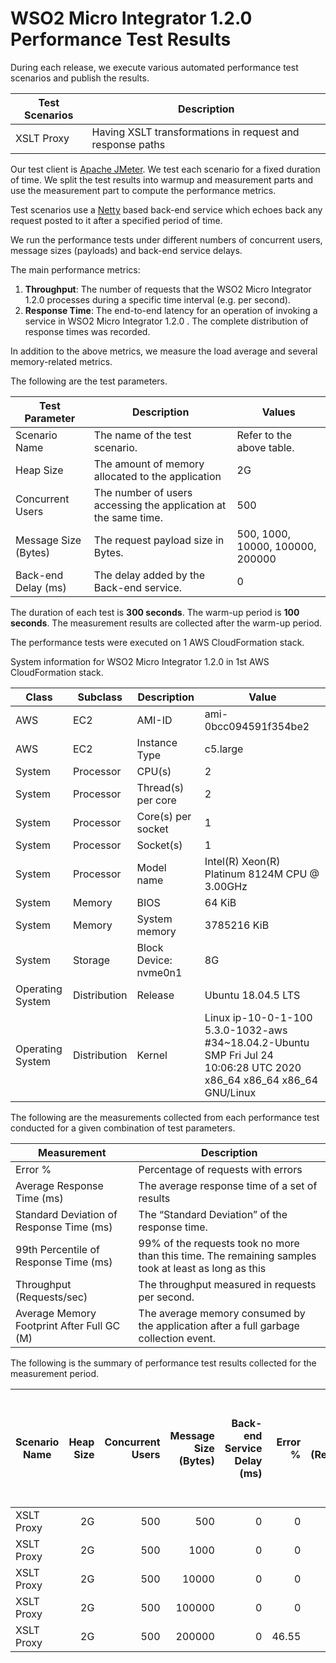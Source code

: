 # WSO2 Micro Integrator 1.2.0 Performance Test Results

During each release, we execute various automated performance test scenarios and publish the results.

| Test Scenarios | Description |
| --- | --- |
| XSLT Proxy | Having XSLT transformations in request and response paths |

Our test client is [Apache JMeter](https://jmeter.apache.org/index.html). We test each scenario for a fixed duration of
time. We split the test results into warmup and measurement parts and use the measurement part to compute the
performance metrics.

Test scenarios use a [Netty](https://netty.io/) based back-end service which echoes back any request
posted to it after a specified period of time.

We run the performance tests under different numbers of concurrent users, message sizes (payloads) and back-end service
delays.

The main performance metrics:

1. **Throughput**: The number of requests that the WSO2 Micro Integrator 1.2.0 processes during a specific time interval (e.g. per second).
2. **Response Time**: The end-to-end latency for an operation of invoking a service in WSO2 Micro Integrator 1.2.0 . The complete distribution of response times was recorded.

In addition to the above metrics, we measure the load average and several memory-related metrics.

The following are the test parameters.

| Test Parameter | Description | Values |
| --- | --- | --- |
| Scenario Name | The name of the test scenario. | Refer to the above table. |
| Heap Size | The amount of memory allocated to the application | 2G |
| Concurrent Users | The number of users accessing the application at the same time. | 500 |
| Message Size (Bytes) | The request payload size in Bytes. | 500, 1000, 10000, 100000, 200000 |
| Back-end Delay (ms) | The delay added by the Back-end service. | 0 |

The duration of each test is **300 seconds**. The warm-up period is **100 seconds**.
The measurement results are collected after the warm-up period.

The performance tests were executed on 1 AWS CloudFormation stack.


System information for WSO2 Micro Integrator 1.2.0 in 1st AWS CloudFormation stack.

| Class | Subclass | Description | Value |
| --- | --- | --- | --- |
| AWS | EC2 | AMI-ID | ami-0bcc094591f354be2 |
| AWS | EC2 | Instance Type | c5.large |
| System | Processor | CPU(s) | 2 |
| System | Processor | Thread(s) per core | 2 |
| System | Processor | Core(s) per socket | 1 |
| System | Processor | Socket(s) | 1 |
| System | Processor | Model name | Intel(R) Xeon(R) Platinum 8124M CPU @ 3.00GHz |
| System | Memory | BIOS | 64 KiB |
| System | Memory | System memory | 3785216 KiB |
| System | Storage | Block Device: nvme0n1 | 8G |
| Operating System | Distribution | Release | Ubuntu 18.04.5 LTS |
| Operating System | Distribution | Kernel | Linux ip-10-0-1-100 5.3.0-1032-aws #34~18.04.2-Ubuntu SMP Fri Jul 24 10:06:28 UTC 2020 x86_64 x86_64 x86_64 GNU/Linux |


The following are the measurements collected from each performance test conducted for a given combination of
test parameters.

| Measurement | Description |
| --- | --- |
| Error % | Percentage of requests with errors |
| Average Response Time (ms) | The average response time of a set of results |
| Standard Deviation of Response Time (ms) | The “Standard Deviation” of the response time. |
| 99th Percentile of Response Time (ms) | 99% of the requests took no more than this time. The remaining samples took at least as long as this |
| Throughput (Requests/sec) | The throughput measured in requests per second. |
| Average Memory Footprint After Full GC (M) | The average memory consumed by the application after a full garbage collection event. |

The following is the summary of performance test results collected for the measurement period.

|  Scenario Name | Heap Size | Concurrent Users | Message Size (Bytes) | Back-end Service Delay (ms) | Error % | Throughput (Requests/sec) | Average Response Time (ms) | Standard Deviation of Response Time (ms) | 99th Percentile of Response Time (ms) | WSO2 Micro Integrator 1.2.0 GC Throughput (%) | Average WSO2 Micro Integrator 1.2.0 Memory Footprint After Full GC (M) |
|---|---:|---:|---:|---:|---:|---:|---:|---:|---:|---:|---:|
|  XSLT Proxy | 2G | 500 | 500 | 0 | 0 | 1691.56 | 295.28 | 164.25 | 703 | 91.64 | 299.677 |
|  XSLT Proxy | 2G | 500 | 1000 | 0 | 0 | 1603.04 | 311.77 | 133.12 | 699 | N/A | N/A |
|  XSLT Proxy | 2G | 500 | 10000 | 0 | 0 | 307.45 | 1618.54 | 462.65 | 2991 | N/A | N/A |
|  XSLT Proxy | 2G | 500 | 100000 | 0 | 0 | 14.58 | 31007.67 | 6109.1 | 46335 | N/A | N/A |
|  XSLT Proxy | 2G | 500 | 200000 | 0 | 46.55 | 2.25 | 123766.25 | 23634.67 | 220159 | N/A | N/A |
